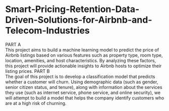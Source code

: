 # Smart-Pricing-Retention-Data-Driven-Solutions-for-Airbnb-and-Telecom-Industries
PART A  
This project aims to build a machine learning model to predict the price of Airbnb listings
based on various features such as property type, room type, location, amenities, and host
characteristics. By analyzing these factors, this project will provide actionable insights to
Airbnb hosts to optimize their listing prices.
PART B  
The goal of this project is to develop a classification model that predicts whether a customer
will churn. Using demographic data (such as gender, senior citizen status, and tenure), along
with information about the services they use (such as internet service, phone service, and
online security), we will attempt to build a model that helps the company identify customers
who are at a high risk of churning.
